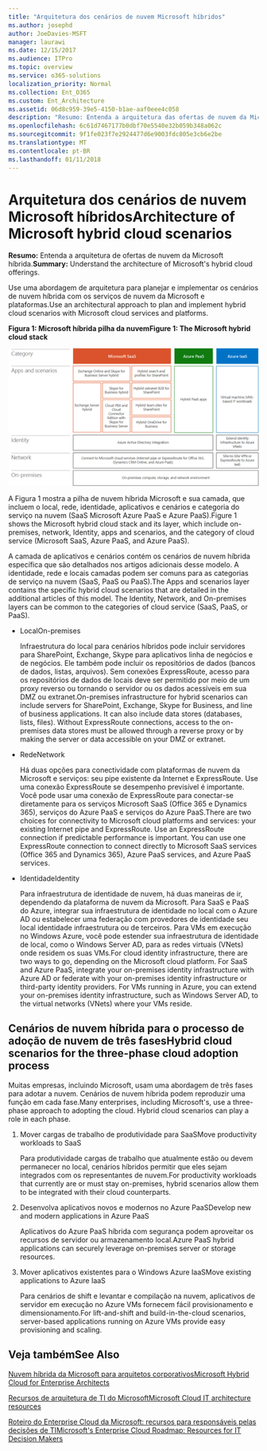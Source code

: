 ```yaml
---
title: "Arquitetura dos cenários de nuvem Microsoft híbridos"
ms.author: josephd
author: JoeDavies-MSFT
manager: laurawi
ms.date: 12/15/2017
ms.audience: ITPro
ms.topic: overview
ms.service: o365-solutions
localization_priority: Normal
ms.collection: Ent_O365
ms.custom: Ent_Architecture
ms.assetid: 06d8c959-39e5-4150-b1ae-aaf0eee4c058
description: "Resumo: Entenda a arquitetura das ofertas de nuvem da Microsoft híbrida."
ms.openlocfilehash: 6c61d7467177b0dbf70e5540e32b059b348a062c
ms.sourcegitcommit: 9f1fe023f7e2924477d6e9003fdc805e3cb6e2be
ms.translationtype: MT
ms.contentlocale: pt-BR
ms.lasthandoff: 01/11/2018
---
```

# <a name="architecture-of-microsoft-hybrid-cloud-scenarios"></a><span data-ttu-id="65952-103">Arquitetura dos cenários de nuvem Microsoft híbridos</span><span class="sxs-lookup"><span data-stu-id="65952-103">Architecture of Microsoft hybrid cloud scenarios</span></span>

 <span data-ttu-id="65952-104">**Resumo:** Entenda a arquitetura de ofertas de nuvem da Microsoft híbrida.</span><span class="sxs-lookup"><span data-stu-id="65952-104">**Summary:** Understand the architecture of Microsoft's hybrid cloud offerings.</span></span>
  
<span data-ttu-id="65952-105">Use uma abordagem de arquitetura para planejar e implementar os cenários de nuvem híbrida com os serviços de nuvem da Microsoft e plataformas.</span><span class="sxs-lookup"><span data-stu-id="65952-105">Use an architectural approach to plan and implement hybrid cloud scenarios with Microsoft cloud services and platforms.</span></span>
  
<span data-ttu-id="65952-106">**Figura 1: Microsoft híbrida pilha da nuvem**</span><span class="sxs-lookup"><span data-stu-id="65952-106">**Figure 1: The Microsoft hybrid cloud stack**</span></span>

![A pilha de nuvem híbrida da Microsoft](images/Hybrid_Poster/Hybrid_Cloud_Stack.png)
  
<span data-ttu-id="65952-108">A Figura 1 mostra a pilha de nuvem híbrida Microsoft e sua camada, que incluem o local, rede, identidade, aplicativos e cenários e categoria do serviço na nuvem (SaaS Microsoft Azure PaaS e Azure PaaS).</span><span class="sxs-lookup"><span data-stu-id="65952-108">Figure 1 shows the Microsoft hybrid cloud stack and its layer, which include on-premises, network, Identity, apps and scenarios, and the category of cloud service (Microsoft SaaS, Azure PaaS, and Azure PaaS).</span></span>
  
<span data-ttu-id="65952-p101">A camada de aplicativos e cenários contém os cenários de nuvem híbrida específica que são detalhados nos artigos adicionais desse modelo. A identidade, rede e locais camadas podem ser comuns para as categorias de serviço na nuvem (SaaS, PaaS ou PaaS).</span><span class="sxs-lookup"><span data-stu-id="65952-p101">The Apps and scenarios layer contains the specific hybrid cloud scenarios that are detailed in the additional articles of this model. The Identity, Network, and On-premises layers can be common to the categories of cloud service (SaaS, PaaS, or PaaS).</span></span>
  
- <span data-ttu-id="65952-111">Local</span><span class="sxs-lookup"><span data-stu-id="65952-111">On-premises</span></span>
    
    <span data-ttu-id="65952-p102">Infraestrutura do local para cenários híbridos pode incluir servidores para SharePoint, Exchange, Skype para aplicativos linha de negócios e de negócios. Ele também pode incluir os repositórios de dados (bancos de dados, listas, arquivos). Sem conexões ExpressRoute, acesso para os repositórios de dados de locais deve ser permitido por meio de um proxy reverso ou tornando o servidor ou os dados acessíveis em sua DMZ ou extranet.</span><span class="sxs-lookup"><span data-stu-id="65952-p102">On-premises infrastructure for hybrid scenarios can include servers for SharePoint, Exchange, Skype for Business, and line of business applications. It can also include data stores (databases, lists, files). Without ExpressRoute connections, access to the on-premises data stores must be allowed through a reverse proxy or by making the server or data accessible on your DMZ or extranet.</span></span>
    
- <span data-ttu-id="65952-115">Rede</span><span class="sxs-lookup"><span data-stu-id="65952-115">Network</span></span>
    
    <span data-ttu-id="65952-p103">Há duas opções para conectividade com plataformas de nuvem da Microsoft e serviços: seu pipe existente da Internet e ExpressRoute. Use uma conexão ExpressRoute se desempenho previsível é importante. Você pode usar uma conexão de ExpressRoute para conectar-se diretamente para os serviços Microsoft SaaS (Office 365 e Dynamics 365), serviços do Azure PaaS e serviços do Azure PaaS.</span><span class="sxs-lookup"><span data-stu-id="65952-p103">There are two choices for connectivity to Microsoft cloud platforms and services: your existing Internet pipe and ExpressRoute. Use an ExpressRoute connection if predictable performance is important. You can use one ExpressRoute connection to connect directly to Microsoft SaaS services (Office 365 and Dynamics 365), Azure PaaS services, and Azure PaaS services.</span></span>
    
- <span data-ttu-id="65952-119">Identidade</span><span class="sxs-lookup"><span data-stu-id="65952-119">Identity</span></span>
    
    <span data-ttu-id="65952-p104">Para infraestrutura de identidade de nuvem, há duas maneiras de ir, dependendo da plataforma de nuvem da Microsoft. Para SaaS e PaaS do Azure, integrar sua infraestrutura de identidade no local com o Azure AD ou estabelecer uma federação com provedores de identidade seu local identidade infraestrutura ou de terceiros. Para VMs em execução no Windows Azure, você pode estender sua infraestrutura de identidade de local, como o Windows Server AD, para as redes virtuais (VNets) onde residem os suas VMs.</span><span class="sxs-lookup"><span data-stu-id="65952-p104">For cloud identity infrastructure, there are two ways to go, depending on the Microsoft cloud platform. For SaaS and Azure PaaS, integrate your on-premises identity infrastructure with Azure AD or federate with your on-premises identity infrastructure or third-party identity providers. For VMs running in Azure, you can extend your on-premises identity infrastructure, such as Windows Server AD, to the virtual networks (VNets) where your VMs reside.</span></span>
    
## <a name="hybrid-cloud-scenarios-for-the-three-phase-cloud-adoption-process"></a><span data-ttu-id="65952-123">Cenários de nuvem híbrida para o processo de adoção de nuvem de três fases</span><span class="sxs-lookup"><span data-stu-id="65952-123">Hybrid cloud scenarios for the three-phase cloud adoption process</span></span>

<span data-ttu-id="65952-p105">Muitas empresas, incluindo Microsoft, usam uma abordagem de três fases para adotar a nuvem. Cenários de nuvem híbrida podem reproduzir uma função em cada fase.</span><span class="sxs-lookup"><span data-stu-id="65952-p105">Many enterprises, including Microsoft's, use a three-phase approach to adopting the cloud. Hybrid cloud scenarios can play a role in each phase.</span></span>
  
1. <span data-ttu-id="65952-126">Mover cargas de trabalho de produtividade para SaaS</span><span class="sxs-lookup"><span data-stu-id="65952-126">Move productivity workloads to SaaS</span></span>
    
    <span data-ttu-id="65952-127">Para produtividade cargas de trabalho que atualmente estão ou devem permanecer no local, cenários híbridos permitir que eles sejam integrados com os representantes de nuvem.</span><span class="sxs-lookup"><span data-stu-id="65952-127">For productivity workloads that currently are or must stay on-premises, hybrid scenarios allow them to be integrated with their cloud counterparts.</span></span>
    
2. <span data-ttu-id="65952-128">Desenvolva aplicativos novos e modernos no Azure PaaS</span><span class="sxs-lookup"><span data-stu-id="65952-128">Develop new and modern applications in Azure PaaS</span></span>
    
    <span data-ttu-id="65952-129">Aplicativos do Azure PaaS híbrida com segurança podem aproveitar os recursos de servidor ou armazenamento local.</span><span class="sxs-lookup"><span data-stu-id="65952-129">Azure PaaS hybrid applications can securely leverage on-premises server or storage resources.</span></span>
    
3. <span data-ttu-id="65952-130">Mover aplicativos existentes para o Windows Azure IaaS</span><span class="sxs-lookup"><span data-stu-id="65952-130">Move existing applications to Azure IaaS</span></span>
    
    <span data-ttu-id="65952-131">Para cenários de shift e levantar e compilação na nuvem, aplicativos de servidor em execução no Azure VMs fornecem fácil provisionamento e dimensionamento.</span><span class="sxs-lookup"><span data-stu-id="65952-131">For lift-and-shift and build-in-the-cloud scenarios, server-based applications running on Azure VMs provide easy provisioning and scaling.</span></span>
    
## <a name="see-also"></a><span data-ttu-id="65952-132">Veja também</span><span class="sxs-lookup"><span data-stu-id="65952-132">See Also</span></span>

[<span data-ttu-id="65952-133">Nuvem híbrida da Microsoft para arquitetos corporativos</span><span class="sxs-lookup"><span data-stu-id="65952-133">Microsoft Hybrid Cloud for Enterprise Architects</span></span>](microsoft-hybrid-cloud-for-enterprise-architects.md)
  
[<span data-ttu-id="65952-134">Recursos de arquitetura de TI do Microsoft</span><span class="sxs-lookup"><span data-stu-id="65952-134">Microsoft Cloud IT architecture resources</span></span>](microsoft-cloud-it-architecture-resources.md)

[<span data-ttu-id="65952-135">Roteiro do Enterprise Cloud da Microsoft: recursos para responsáveis pelas decisões de TI</span><span class="sxs-lookup"><span data-stu-id="65952-135">Microsoft's Enterprise Cloud Roadmap: Resources for IT Decision Makers</span></span>](https://sway.com/FJ2xsyWtkJc2taRD)



